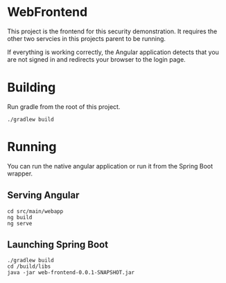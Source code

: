 # WebFrontend

This project is the frontend for this security demonstration. It requires the other two servcies in this projects parent to be running.

If everything is working correctly, the Angular application detects that you are not signed in and redirects your browser to the login page.


# Building

Run gradle from the root of this project.

```
./gradlew build  
```

# Running

You can run the native angular application or run it from the Spring Boot wrapper.

## Serving Angular

```
cd src/main/webapp
ng build
ng serve
```

## Launching Spring Boot
```
./gradlew build
cd /build/libs
java -jar web-frontend-0.0.1-SNAPSHOT.jar 
```

